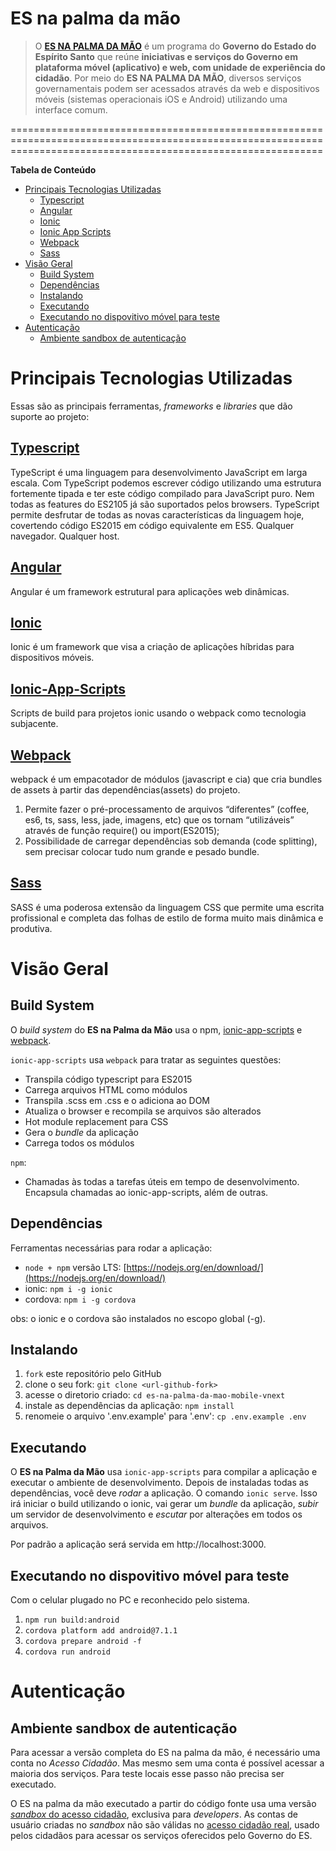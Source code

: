 # ES na palma da mão

> O **[ES NA PALMA DA MÃO](http://www.slideshare.net/rcolnago2/es-na-palma-da-mo-governo-mobile)** é um programa do **Governo do Estado do Espírito Santo** que reúne **iniciativas e serviços do Governo em plataforma móvel (aplicativo) e web, com unidade de experiência do cidadão**. Por meio do **ES NA PALMA DA MÃO**, diversos serviços governamentais podem ser acessados através da web e dispositivos móveis (sistemas operacionais iOS e Android) utilizando uma interface comum.

==================================================================================================================================================================

**Tabela de Conteúdo**  

- [Principais Tecnologias Utilizadas](#principais-tecnologias-utilizadas)
	- [Typescript](#typescript)
	- [Angular](#angular)
	- [Ionic](#ionic)
	- [Ionic App Scripts](#ionic-app-scripts)
	- [Webpack](#webpack)
 	- [Sass](#sass)
- [Visão Geral](#visão-geral)
	- [Build System](#build-system)
	- [Dependências](#dependências)
	- [Instalando](#instalando)
	- [Executando](#executando)
	- [Executando no dispovitivo móvel para teste](#Executando-no-dispovitivo-móvel-para-teste)
- [Autenticação](#autenticação)
    - [Ambiente sandbox de autenticação](#ambiente-sandbox-de-autenticação)

# Principais Tecnologias Utilizadas
Essas são as principais ferramentas, *frameworks* e *libraries* que dão suporte ao projeto:

## [Typescript](https://www.typescriptlang.org/)
TypeScript é uma linguagem para desenvolvimento JavaScript em larga escala. 
Com TypeScript podemos escrever código utilizando uma estrutura fortemente tipada e ter este código compilado para JavaScript puro. 
Nem todas as features do ES2105 já são suportados pelos browsers. TypeScript permite desfrutar de todas as novas características da linguagem hoje, 
covertendo código ES2015 em código equivalente em ES5. Qualquer navegador. Qualquer host.

## [Angular](https://angular.io)
Angular é um framework estrutural para aplicações web dinâmicas.

## [Ionic](http://ionicframework.com/)
Ionic é um framework que visa a criação de aplicações híbridas para dispositivos móveis. 

## [Ionic-App-Scripts](https://github.com/ionic-team/ionic-app-scripts)
Scripts de build para projetos ionic usando o webpack como tecnologia subjacente.

## [Webpack](https://webpack.js.org/)
webpack é um empacotador de módulos (javascript e cia) que cria bundles de assets à partir das dependências(assets) 
do projeto.

1. Permite fazer o pré-processamento de arquivos “diferentes” (coffee, es6, ts, sass, less, jade, imagens, etc) que 
os tornam “utilizáveis” através de função require() ou import(ES2015);
2. Possibilidade de carregar dependências sob demanda (code splitting), sem precisar
colocar tudo num grande e pesado bundle.

## [Sass](http://sass-lang.com/)

SASS é uma poderosa extensão da linguagem CSS que permite uma escrita profissional e completa das folhas de estilo de forma muito 
mais dinâmica e produtiva. 

# Visão Geral

## Build System
O *build system* do **ES na Palma da Mão** usa o npm, [ionic-app-scripts](https://github.com/ionic-team/ionic-app-scripts) e [webpack](https://webpack.js.org/).

`ionic-app-scripts` usa `webpack` para tratar as seguintes questões:
* Transpila código typescript para ES2015
* Carrega arquivos HTML como módulos
* Transpila .scss em .css e o adiciona ao DOM
* Atualiza o browser e recompila se arquivos são alterados
* Hot module replacement para CSS
* Gera o *bundle* da aplicação
* Carrega todos os módulos

`npm`:
* Chamadas às todas a tarefas úteis em tempo de desenvolvimento. Encapsula chamadas ao ionic-app-scripts, além de outras.

## Dependências
Ferramentas necessárias para rodar a aplicação:
* `node + npm` versão LTS: [https://nodejs.org/en/download/](https://nodejs.org/en/download/)
* ionic: `npm i -g ionic`
* cordova: `npm i -g cordova`

obs: o ionic e o cordova são instalados no escopo global (-g).

## Instalando
1. `fork` este repositório pelo GitHub
2. clone o seu fork: `git clone <url-github-fork>`
3. acesse o diretorio criado: `cd es-na-palma-da-mao-mobile-vnext`
4. instale as dependências da aplicação: `npm install`
5. renomeie o arquivo '.env.example' para '.env': `cp .env.example .env`

## Executando
O **ES na Palma da Mão** usa `ionic-app-scripts` para compilar a aplicação e executar o ambiente de desenvolvimento.
Depois de instaladas todas as dependências, você deve *rodar* a aplicação. O comando `ionic serve`. Isso irá
iniciar o build utilizando o ionic, vai gerar um *bundle* da aplicação, *subir* um servidor de desenvolvimento e *escutar* por alterações em todos os arquivos. 

Por padrão a aplicação será servida em http://localhost:3000.

## Executando no dispovitivo móvel para teste

Com o celular plugado no PC e reconhecido pelo sistema.

1. `npm run build:android`
2. `cordova platform add android@7.1.1`
3. `cordova prepare android -f`
4. `cordova run android`

# Autenticação

## Ambiente sandbox de autenticação
Para acessar a versão completa do ES na palma da mão, é necessário uma conta no *Acesso Cidadão*. Mas mesmo sem uma conta
é possível acessar a maioria dos serviços. Para teste locais esse passo não precisa ser executado.

O ES na palma da mão executado a partir do código fonte usa uma versão [*sandbox* do acesso cidadão](https://developers.es.gov.br/acessocidadao), exclusiva para *developers*. 
As contas de usuário criadas no *sandbox* não são válidas no [acesso cidadão real](https://acessocidadao.es.gov.br/), usado pelos cidadãos para acessar os serviços oferecidos pelo Governo do ES.
